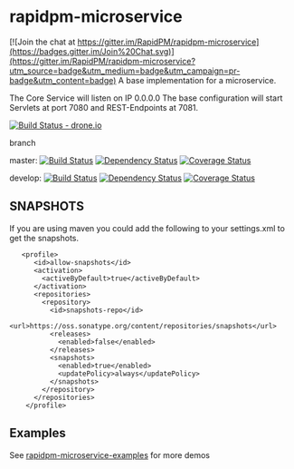 # rapidpm-microservice

[![Join the chat at https://gitter.im/RapidPM/rapidpm-microservice](https://badges.gitter.im/Join%20Chat.svg)](https://gitter.im/RapidPM/rapidpm-microservice?utm_source=badge&utm_medium=badge&utm_campaign=pr-badge&utm_content=badge)
A base implementation for a microservice.

The Core Service will listen on IP 0.0.0.0
The base configuration will start Servlets at port 7080 and REST-Endpoints at 7081.

[![Build Status - drone.io](https://drone.io/github.com/RapidPM/rapidpm-microservice/status.png)](https://drone.io/github.com/RapidPM/rapidpm-microservice/latest)

branch

master:
[![Build Status](https://travis-ci.org/RapidPM/rapidpm-microservice.svg?branch=master)](https://travis-ci.org/RapidPM/rapidpm-microservice)
[![Dependency Status](https://www.versioneye.com/user/projects/55a3a45e3239390021000540/badge.svg?style=flat)](https://www.versioneye.com/user/projects/55a3a45e3239390021000540)
[![Coverage Status](https://coveralls.io/repos/RapidPM/rapidpm-microservice/badge.svg?branch=master&service=github)](https://coveralls.io/github/RapidPM/rapidpm-microservice?branch=master)

develop:
[![Build Status](https://travis-ci.org/RapidPM/rapidpm-microservice.svg?branch=develop)](https://travis-ci.org/RapidPM/rapidpm-microservice)
[![Dependency Status](https://www.versioneye.com/user/projects/55a3a44f32393900180005b2/badge.svg?style=flat)](https://www.versioneye.com/user/projects/55a3a44f32393900180005b2)
[![Coverage Status](https://coveralls.io/repos/RapidPM/rapidpm-microservice/badge.svg?branch=develop&service=github)](https://coveralls.io/github/RapidPM/rapidpm-microservice?branch=develop)

## SNAPSHOTS
If you are using maven you could add the following to your settings.xml to get the snapshots.

```
   <profile>
      <id>allow-snapshots</id>
      <activation>
        <activeByDefault>true</activeByDefault>
      </activation>
      <repositories>
        <repository>
          <id>snapshots-repo</id>
          <url>https://oss.sonatype.org/content/repositories/snapshots</url>
          <releases>
            <enabled>false</enabled>
          </releases>
          <snapshots>
            <enabled>true</enabled>
            <updatePolicy>always</updatePolicy>
          </snapshots>
        </repository>
      </repositories>
    </profile>
```

## Examples

See [rapidpm-microservice-examples](https://github.com/RapidPM/rapidpm-microservice-examples) for more demos


